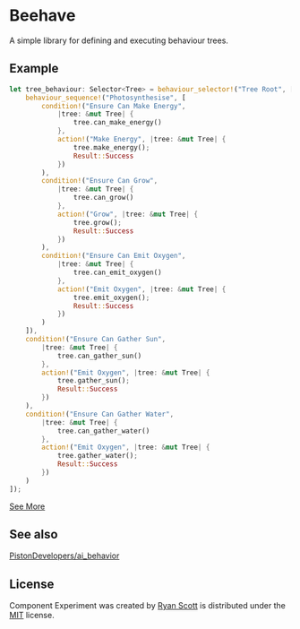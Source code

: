 # Beehave

A simple library for defining and executing behaviour trees.

## Example

```rust
let tree_behaviour: Selector<Tree> = behaviour_selector!("Tree Root", [
    behaviour_sequence!("Photosynthesise", [
        condition!("Ensure Can Make Energy",
            |tree: &mut Tree| {
                tree.can_make_energy()
            },
            action!("Make Energy", |tree: &mut Tree| {
                tree.make_energy();
                Result::Success
            })
        ),
        condition!("Ensure Can Grow",
            |tree: &mut Tree| {
                tree.can_grow()
            },
            action!("Grow", |tree: &mut Tree| {
                tree.grow();
                Result::Success
            })
        ),
        condition!("Ensure Can Emit Oxygen",
            |tree: &mut Tree| {
                tree.can_emit_oxygen()
            },
            action!("Emit Oxygen", |tree: &mut Tree| {
                tree.emit_oxygen();
                Result::Success
            })
        )
    ]),
    condition!("Ensure Can Gather Sun",
        |tree: &mut Tree| {
            tree.can_gather_sun()
        },
        action!("Emit Oxygen", |tree: &mut Tree| {
            tree.gather_sun();
            Result::Success
        })
    ),
    condition!("Ensure Can Gather Water",
        |tree: &mut Tree| {
            tree.can_gather_water()
        },
        action!("Emit Oxygen", |tree: &mut Tree| {
            tree.gather_water();
            Result::Success
        })
    )
]);
```

[See More](./example/main.rs)

## See also

[PistonDevelopers/ai_behavior](https://github.com/PistonDevelopers/ai_behavior)

## License

Component Experiment was created by [Ryan Scott](http://github.com/archytaus) is distributed under the [MIT](http://ryanscott.mit-license.org) license.
